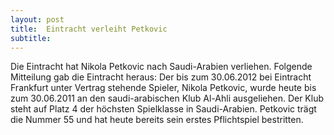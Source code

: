 ```yaml
---
layout: post
title:  Eintracht verleiht Petkovic
subtitle:  
---
```


Die Eintracht hat Nikola Petkovic nach Saudi-Arabien verliehen. Folgende Mitteilung gab die Eintracht heraus: Der bis zum 30.06.2012 bei Eintracht Frankfurt unter Vertrag stehende Spieler, Nikola Petkovic, wurde heute bis zum 30.06.2011 an den saudi-arabischen Klub Al-Ahli ausgeliehen. Der Klub steht auf Platz 4 der höchsten Spielklasse in Saudi-Arabien. Petkovic trägt die Nummer 55 und hat heute bereits sein erstes Pflichtspiel bestritten.


